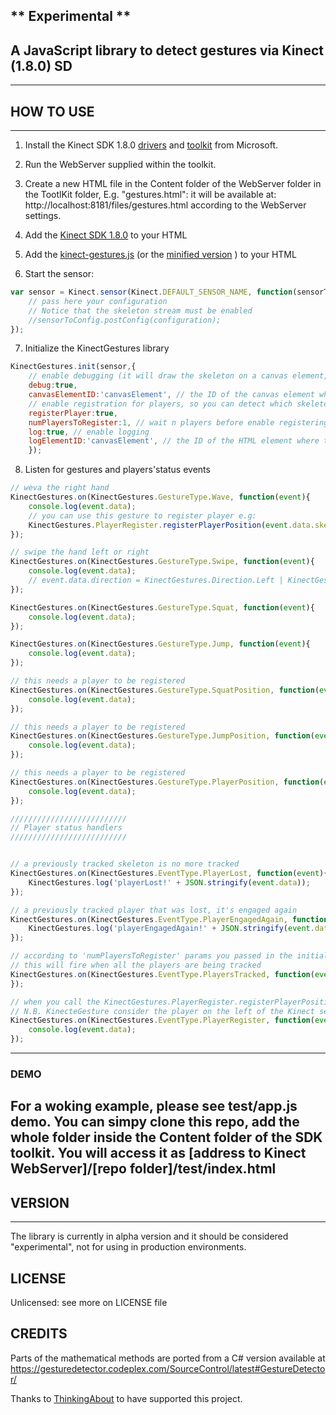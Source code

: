 ## ** Experimental **
## A JavaScript library to detect gestures via Kinect (1.8.0) SD

---
## HOW TO USE
---

1) Install the Kinect SDK 1.8.0 [drivers](http://www.microsoft.com/en-us/download/details.aspx?id=40278) and [toolkit](http://www.microsoft.com/en-us/download/details.aspx?id=40276) from Microsoft. 

2) Run the WebServer supplied within the toolkit.

3) Create a new HTML file in the Content folder of the WebServer folder in the TootlKit folder, E.g. "gestures.html": it will be available at: http://localhost:8181/files/gestures.html according to the WebServer settings.

4) Add the [Kinect SDK 1.8.0](https://github.com/panurge-ws/kinectgestures/blob/master/sdk/Kinect-1.8.0.js) to your HTML

5) Add the [kinect-gestures.js](https://github.com/panurge-ws/kinectgestures/blob/master/dist/kinect-gestures.js) (or the [minified version](https://github.com/panurge-ws/kinectgestures/blob/master/dist/kinect-gestures.min.js) ) to your HTML

6) Start the sensor:

```javascript
var sensor = Kinect.sensor(Kinect.DEFAULT_SENSOR_NAME, function(sensorToConfig, isConnected) {
    // pass here your configuration 
    // Notice that the skeleton stream must be enabled
    //sensorToConfig.postConfig(configuration);
});
```
        
7) Initialize the KinectGestures library

```javascript
KinectGestures.init(sensor,{
	// enable debugging (it will draw the skeleton on a canvas element, see below)
    debug:true, 
    canvasElementID:'canvasElement', // the ID of the canvas element where the debugger will draw the skeletons'data
    // enable registration for players, so you can detect which skeleton belongs to player 1 or 2 (see below)
    registerPlayer:true, 
    numPlayersToRegister:1, // wait n players before enable registering
    log:true, // enable logging
    logElementID:'canvasElement', // the ID of the HTML element where the log message will write
    });
```

8) Listen for gestures and players'status events

```javascript
// weva the right hand
KinectGestures.on(KinectGestures.GestureType.Wave, function(event){
	console.log(event.data);
    // you can use this gesture to register player e.g:
    KinectGestures.PlayerRegister.registerPlayerPosition(event.data.skeleton);
});

// swipe the hand left or right
KinectGestures.on(KinectGestures.GestureType.Swipe, function(event){
	console.log(event.data);
    // event.data.direction = KinectGestures.Direction.Left | KinectGestures.Direction.Right
});

KinectGestures.on(KinectGestures.GestureType.Squat, function(event){
	console.log(event.data);
});

KinectGestures.on(KinectGestures.GestureType.Jump, function(event){
	console.log(event.data);
});

// this needs a player to be registered
KinectGestures.on(KinectGestures.GestureType.SquatPosition, function(event){
	console.log(event.data);
});

// this needs a player to be registered
KinectGestures.on(KinectGestures.GestureType.JumpPosition, function(event){
	console.log(event.data);
});

// this needs a player to be registered
KinectGestures.on(KinectGestures.GestureType.PlayerPosition, function(event){
	console.log(event.data);
});

//////////////////////////
// Player status handlers
//////////////////////////


// a previously tracked skeleton is no more tracked
KinectGestures.on(KinectGestures.EventType.PlayerLost, function(event){
	KinectGestures.log('playerLost!' + JSON.stringify(event.data));
});

// a previously tracked player that was lost, it's engaged again
KinectGestures.on(KinectGestures.EventType.PlayerEngagedAgain, function(event){
	KinectGestures.log('playerEngagedAgain!' + JSON.stringify(event.data));
});

// according to 'numPlayersToRegister' params you passed in the initialization
// this will fire when all the players are being tracked
KinectGestures.on(KinectGestures.EventType.PlayersTracked, function(event){
});

// when you call the KinectGestures.PlayerRegister.registerPlayerPosition(skeletonData), an event of type KinectGestures.EventType.PlayerRegister is dispatched meaning you have registered / engaged your user
// N.B. KinecteGesture consider the player on the left of the Kinect sensor ad player 1, viceversa player 2
KinectGestures.on(KinectGestures.EventType.PlayerRegister, function(event){
	console.log(event.data);
});
```

---
### DEMO
For a woking example, please see test/app.js demo.
You can simpy clone this repo, add the whole folder inside the Content folder of the SDK toolkit.
You will access it as [address to Kinect WebServer]/[repo folder]/test/index.html
---

## VERSION
---
The library is currently in alpha version and it should be considered "experimental", not for using in production environments.


## LICENSE
Unlicensed: see more on LICENSE file


## CREDITS

Parts of the mathematical methods are ported from a C# version available at 
https://gesturedetector.codeplex.com/SourceControl/latest#GestureDetector/

Thanks to [ThinkingAbout](http://www.thinkingabout.it/) to have supported this project.






